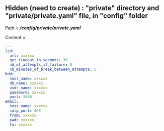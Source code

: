 ## Hidden (need to create) : "private" directory and "private/private.yaml" file, in "config" folder

Path = ***/config/private/private.yaml***

Content =

```yaml
---
lcd:
  url: xxxxxx
  get_timeout_in_seconds: 30
  nb_of_attempts_if_failure: 5
  nb_minutes_of_break_between_attempts: 5
bdd:
  host_name: xxxxxx
  db_name: xxxxxx
  user_name: xxxxxx
  password: xxxxxx
  port: 3306
email:
  host_name: xxxxxx
  smtp_port: 465
  from: xxxxxx
  pwd: xxxxxx
  to: xxxxxx
```